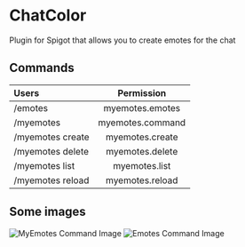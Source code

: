 # ChatColor
Plugin for Spigot that allows you to create emotes for the chat

## Commands

| Users                    | Permission       |
|:-------------------------|:-----------------:|
| /emotes                                          | myemotes.emotes  |
| /myemotes                                        | myemotes.command |
| /myemotes create <id> <key> <emote> <permission> | myemotes.create  |
| /myemotes delete <id>                            | myemotes.delete  |
| /myemotes list <page>                            | myemotes.list    |
| /myemotes reload                                 | myemotes.reload  |

## Some images

![MyEmotes Command Image](https://www.spigotmc.org/attachments/upload_2021-10-27_20-7-39-png.660053/)
![Emotes Command Image](https://www.spigotmc.org/attachments/upload_2021-10-27_20-14-35-png.660058/)
